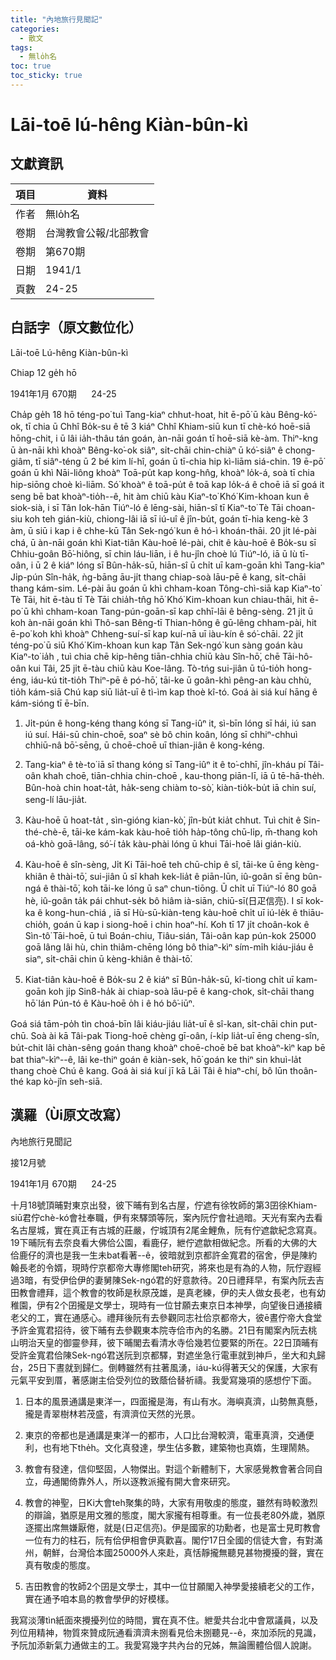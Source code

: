 ```yaml
---
title: "內地旅行見聞記"
categories:
  - 散文
tags:
  - 無lo̍h名
toc: true
toc_sticky: true
---
```


# Lāi-toē lú-hêng Kiàn-bûn-kì

## 文獻資訊

| 項目 | 資料 |
|---|---|
| 作者 | 無lo̍h名 |
| 卷期 | 台灣教會公報/北部教會 |
| 卷期 | 第670期 |
| 日期 | 1941/1 |
| 頁數 | 24-25 |

## 白話字（原文數位化）

Lāi-toē Lú-hêng Kiàn-bûn-kì

Chiap 12 ge̍h hō

1941年1月 670期      24-25

Cha̍p ge̍h 18 hō téng-po͘ tuì Tang-kiaⁿ chhut-hoat, hit ē-pō͘ ū kàu Bêng-kó͘-ok, tī chia ū Chhî Bo̍k-su ê tē 3 kiáⁿ Chhî Khiam-siū kun tī chè-kó hoē-siā hōng-chit, i ū lâi ia̍h-thâu tán goán, àn-nāi goán tī hoē-siā kè-àm. Thiⁿ-kng ū àn-nāi khì khoàⁿ Bêng-ko͘-ok siâⁿ, si̍t-chāi chin-chiàⁿ ū kó͘-siâⁿ ê chong-giâm, tī siâⁿ-téng ū 2 bé kim lí-hî, goán ū tī-chia hip kì-liām siá-chin. 19 ē-pō͘ goán ū khì Nāi-liông khoàⁿ Toā-pu̍t kap kong-hn̂g, khoàⁿ lo̍k-á, soà tī chia hip-siōng choè kì-liām. Só͘ khoàⁿ ê toā-pu̍t ê toā kap lo̍k-á ê choē iā sī goá it seng bē bat khoàⁿ-tio̍h--ê, hit àm chiū kàu Kiaⁿ-to͘ Khó͘ Kim-khoan kun ê siok-sià, i sī Tân Iok-hān Tiúⁿ-ló ê lēng-sài, hiān-sî tī Kiaⁿ-to͘ Tè Tāi choan-siu koh teh gián-kiù, chiong-lâi iā sī iú-uî ê jîn-bu̍t, goán tī-hia keng-kè 3 àm, ū siū i kap i ê chhe-kū Tân Sek-ngó͘ kun ê hó-ì khoán-thāi. 20 ji̍t lé-pài chá, ū àn-nāi goán khì Kiat-tiân Kàu-hoē lé-pài, chit ê kàu-hoē ê Bo̍k-su sī Chhiu-goân Bō͘-hiông, sī chin láu-liān, i ê hu-jîn choè lú Tiúⁿ-ló, iā ū Iù tī-oân, i ū 2 ê kiáⁿ lóng sī Bûn-ha̍k-sū, hiān-sî ū chi̍t uī kam-goān khì Tang-kiaⁿ Ji̍p-pún Sîn-ha̍k, ǹg-bāng āu-ji̍t thang chiap-soà lāu-pē ê kang, si̍t-chāi thang kám-sim. Lé-pài āu goán ū khì chham-koan Tông-chì-siā kap Kiaⁿ-to͘ Tè Tāi, hit ē-tàu tī Tè Tāi chia̍h-tn̂g hō͘ Khó͘ Kim-khoan kun chiau-thāi, hit ē-po͘ ū khì chham-koan Tang-pún-goān-sī kap chhī-lāi ê bêng-sèng. 21 ji̍t ū koh àn-nāi goán khì Thô-san Bêng-tī Thian-hông ê gū-lêng chham-pài, hit ē-po͘ koh khì khoàⁿ Chheng-suí-sī kap kuí-nā uī iàu-kín ê só͘-chāi. 22 ji̍t téng-po͘ ū siū Khó͘ Kim-khoan kun kap Tân Sek-ngó͘ kun sàng goán kàu Kiaⁿ-to͘ ia̍h , tuì chia chē kip-hêng tiān-chhia chiū kàu Sîn-hō͘, chē Tāi-hô-oân kui Tâi, 25 ji̍t ē-tàu chiū kàu Koe-lâng. Tò-tńg sui-jiân ū tú-tio̍h hong-éng, iáu-kú tit-tio̍h Thiⁿ-pē ê pó-hō͘, tāi-ke ū goân-khì pêng-an kàu chhù, tio̍h kám-siā Chú kap siū lia̍t-uī ê tì-ìm kap thoè kî-tó. Goá ài siá kuí hāng ê kám-sióng tī ē-bīn.

1. Ji̍t-pún ê hong-kéng thang kóng sī Tang-iûⁿ it, sì-bīn lóng sī hái, iú san iú suí. Hái-sū chin-choē, soaⁿ sè bô chin koân, lóng sī chhiⁿ-chhuì chhiū-nâ bō͘-sēng, ū choē-choē uī thian-jiân ê kong-kéng.

2. Tang-kiaⁿ ê tè-to͘ iā sī thang kóng sī Tang-iûⁿ it ê to͘-chhī, jîn-kháu pí Tâi-oân khah choē, tiān-chhia chin-choē , kau-thong piān-lī, iā ū tē-hā-the̍h. Bûn-hoà chin hoat-ta̍t, ha̍k-seng chiàm to-sò͘, kiàn-tio̍k-bu̍t iā chin suí, seng-lí lāu-jia̍t.

3. Kàu-hoē ū hoat-ta̍t , sìn-gióng kian-kò͘, jîn-bu̍t kia̍t chhut. Tuì chit ê Sin-thé-chè-ē, tāi-ke kám-kak kàu-hoē tio̍h ha̍p-tông chū-li̍p, m̄-thang koh oá-khò goā-lâng, só͘-í ta̍k kàu-phài lóng ū khui Tāi-hoē lâi gián-kiù.

4. Kàu-hoē ê sîn-sèng, Ji̍t Ki Tāi-hoē teh chū-chi̍p ê sî, tāi-ke ū ēng kèng-khiân ê thài-tō͘, sui-jiân ū sî khah kek-lia̍t ê piān-lūn, iû-goân sī ēng bûn-ngá ê thài-tō͘, koh tāi-ke lóng ū saⁿ chun-tiōng. Ū chi̍t uī Tiúⁿ-ló 80 goā hè, iû-goân ta̍k pái chhut-se̍k bô hiâm ià-siān, chiū-sī(日疋信亮). I sī kok-ka ê kong-hun-chiá , iā sī Hù-sū-kiàn-teng kàu-hoē chi̍t uī iú-le̍k ê thiāu-chio̍h, goán ū kap i siong-hoē i chin hoaⁿ-hí. Koh tī 17 ji̍t choân-kok ê Sìn-tô͘ Tāi-hoē, ū tuì Boán-chiu, Tiâu-sián, Tâi-oân kap pún-kok 25000 goā lâng lâi hù, chin thiâm-chēng lóng bô thiaⁿ-kìⁿ sím-mi̍h kiáu-jiáu ê siaⁿ, si̍t-chāi chin ū kèng-khiân ê thài-tō͘.

5. Kiat-tiân kàu-hoē ê Bo̍k-su 2 ê kiáⁿ sī Bûn-ha̍k-sū, kî-tiong chi̍t uī kam-goān koh ji̍p Sin8-ha̍k ài chiap-soà lāu-pē ê kang-chok, si̍t-chāi thang hō͘ lán Pún-tó ê Kàu-hoē o̍h i ê hó bô͘-iūⁿ.

Goá siá tām-po̍h tìn choá-bīn lâi kiáu-jiáu lia̍t-uī ê sî-kan, si̍t-chāi chin put-chū. Soà ài kā Tâi-pak Tiong-hoē chèng gī-oân, í-ki̍p lia̍t-uī ēng cheng-sîn, bu̍t-chit lâi chàn-sêng goán thang khoàⁿ choē-choē bē bat khoàⁿ-kìⁿ kap bē bat thiaⁿ-kìⁿ--ê, lâi ke-thiⁿ goán ê kiàn-sek, hō͘ goán ke thiⁿ sin khuì-la̍t thang choè Chú ê kang. Goá ài siá kuí jī kā Lāi Tâi ê hiaⁿ-chí, bô lūn thoân-thé kap kò-jîn seh-siā.

## 漢羅（Ùi原文改寫）

內地旅行見聞記

接12月號

1941年1月 670期      24-25

十月18號頂晡對東京出發，彼下晡有到名古屋，佇遮有徐牧師的第3囝徐Khiam-siū君佇chè-kó會社奉職，伊有來驛頭等阮，案內阮佇會社過暗。天光有案內去看名古屋城，實在真正有古城的莊嚴，佇城頂有2尾金鯉魚，阮有佇遮歙紀念寫真。19下晡阮有去奈良看大佛佮公園，看鹿仔，紲佇遮歙相做紀念。所看的大佛的大佮鹿仔的濟也是我一生未bat看著--ê，彼暗就到京都許金寬君的宿舍，伊是陳約翰長老的令婿，現時佇京都帝大專修閣teh研究，將來也是有為的人物，阮佇遐經過3暗，有受伊佮伊的妻舅陳Sek-ngó͘君的好意款待。20日禮拜早，有案內阮去吉田教會禮拜，這个教會的牧師是秋原茂雄，是真老練，伊的夫人做女長老，也有幼稚園，伊有2个囝攏是文學士，現時有一位甘願去東京日本神學，向望後日通接續老父的工，實在通感心。禮拜後阮有去參觀同志社佮京都帝大，彼ē晝佇帝大食堂予許金寬君招待，彼下晡有去參觀東本院寺佮市內的名勝。21日有閣案內阮去桃山明治天皇的御靈參拜，彼下晡閣去看清水寺佮幾若位要緊的所在。22日頂晡有受許金寬君佮陳Sek-ngó͘君送阮到京都驛，對遮坐急行電車就到神戶，坐大和丸歸台，25日下晝就到歸仁。倒轉雖然有拄著風湧，iáu-kú得著天父的保護，大家有元氣平安到厝，著感謝主佮受列位的致蔭佮替祈禱。我愛寫幾項的感想佇下面。

1. 日本的風景通講是東洋一，四面攏是海，有山有水。海嶼真濟，山勢無真懸，攏是青翠樹林若茂盛，有濟濟位天然的光景。

2. 東京的帝都也是通講是東洋一的都市，人口比台灣較濟，電車真濟，交通便利，也有地下the̍h。文化真發達，學生佔多數，建築物也真媠，生理鬧熱。

3. 教會有發達，信仰堅固，人物傑出。對這个新體制下，大家感覺教會著合同自立，毋通閣倚靠外人，所以逐教派攏有開大會來研究。

4. 教會的神聖，日Ki大會teh聚集的時，大家有用敬虔的態度，雖然有時較激烈的辯論，猶原是用文雅的態度，閣大家攏有相尊重。有一位長老80外歲，猶原逐擺出席無嫌厭倦，就是(日疋信亮)。伊是國家的功勳者，也是富士見町教會一位有力的柱石，阮有佮伊相會伊真歡喜。閣佇17日全國的信徒大會，有對滿州，朝鮮，台灣佮本國25000外人來赴，真恬靜攏無聽見甚物攪擾的聲，實在真有敬虔的態度。

5. 吉田教會的牧師2个囝是文學士，其中一位甘願閣入神學愛接續老父的工作，實在通予咱本島的教會學伊的好模樣。

我寫淡薄tìn紙面來攪擾列位的時間，實在真不住。紲愛共台北中會眾議員，以及列位用精神，物質來贊成阮通看濟濟未捌看見佮未捌聽見--ê，來加添阮的見識，予阮加添新氣力通做主的工。我愛寫幾字共內台的兄姊，無論團體佮個人說謝。
